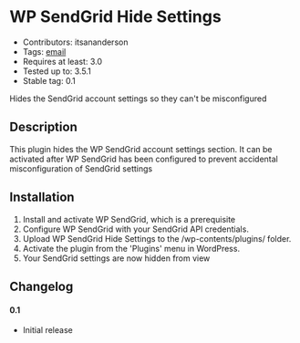 WP SendGrid Hide Settings
=========================
* Contributors: itsananderson
* Tags: [email](http://wordpress.org/extend/plugins/tags/email)
* Requires at least: 3.0
* Tested up to: 3.5.1
* Stable tag: 0.1

Hides the SendGrid account settings so they can't be misconfigured

Description
-----------

This plugin hides the WP SendGrid account settings section.
It can be activated after WP SendGrid has been configured to prevent accidental misconfiguration of SendGrid settings

Installation
------------

1. Install and activate WP SendGrid, which is a prerequisite
1. Configure WP SendGrid with your SendGrid API credentials.
1. Upload WP SendGrid Hide Settings to the /wp-contents/plugins/ folder.
1. Activate the plugin from the 'Plugins' menu in WordPress.
1. Your SendGrid settings are now hidden from view

Changelog
---------

#### 0.1 ####
* Initial release